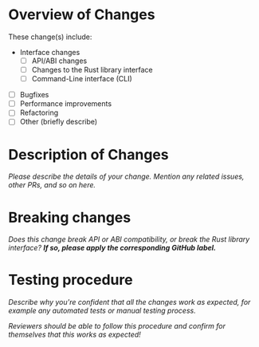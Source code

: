 # Overview of Changes

These change(s) include:
- Interface changes
    - [ ] API/ABI changes
    - [ ] Changes to the Rust library interface
    - [ ] Command-Line interface (CLI)
- [ ] Bugfixes
- [ ] Performance improvements
- [ ] Refactoring
- [ ] Other (briefly describe)

# Description of Changes

*Please describe the details of your change. Mention any related issues, other PRs, and so on here.*

# Breaking changes

_Does this change break API or ABI compatibility, or break the Rust library
interface? **If so, please apply the corresponding GitHub label.**_

# Testing procedure

*Describe why you're confident that all the changes work as expected, for
example any automated tests or manual testing process.*

*Reviewers should be able to follow this procedure and confirm for themselves
that this works as expected!*
